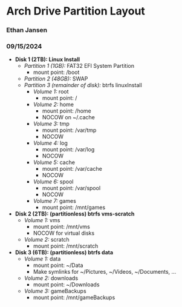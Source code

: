 # Arch Drive Partition Layout
### Ethan Jansen
### 09/15/2024

* **Disk 1 (2TB): Linux Install**
    * *Partition 1 (1GB):* FAT32 EFI System Partition
        * mount point: /boot
    * *Partition 2 (48GB):* SWAP
    * *Partition 3 (remainder of disk):* btrfs linuxInstall
        * *Volume 1:* root
            * mount point: /
        * *Volume 2:* home
            * mount point: /home
            * NOCOW on ~/.cache
        * *Volume 3:* tmp
            * mount point: /var/tmp
            * NOCOW
        * *Volume 4:* log
            * mount point: /var/log
            * NOCOW
        * *Volume 5:* cache
            * mount point: /var/cache
            * NOCOW
        * *Volume 6:* spool
            * mount point: /var/spool
            * NOCOW
        * *Volume 7:* games
            * mount point: /mnt/games
* **Disk 2 (2TB): (partitionless) btrfs vms-scratch**
    * *Volume 1:* vms
        * mount point: /mnt/vms
        * NOCOW for virtual disks
    * *Volume 2:* scratch
        * mount point: /mnt/scratch
* **Disk 3 (6TB): (partitionless) btrfs data**
    * *Volume 1:* data
        * mount point: ~/Data
        * Make symlinks for ~/Pictures, ~/Videos, ~/Documents, ...
    * *Volume 2:* downloads
        * mount point: ~/Downloads
    * *Volume 3:* gameBackups
        * mount point: /mnt/gameBackups

